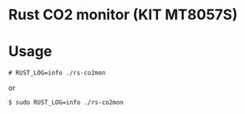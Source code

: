 # Rust CO2 monitor (KIT MT8057S)

# Usage

    # RUST_LOG=info ./rs-co2mon

or 

    $ sudo RUST_LOG=info ./rs-co2mon

